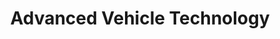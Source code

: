 ---
title: "Advanced Vehicle Technology"
url: /fort-collins/advanced-vehicle-technology/
shop: Autowerkstatt
---